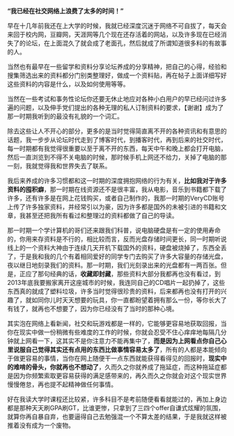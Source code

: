 <p data-pid="yZHnKPDQ"><b>“我已经在社交网络上浪费了太多的时间！”</b></p><p data-pid="DamxqHIZ">早在十几年前我还在上大学的时候，我就已经深度沉迷于网络不可自拔了，每天会来回于校内网，豆瓣网，天涯网等几个现在还存活着的网站，以及许多现在已经消失了的论坛，在上面混久了就会成了老面孔，然后就成了所谓知道很多料的有故事的人。</p><p data-pid="fCopZb5c">当然也有最早在一些留学和资料分享论坛养成的分享精神，把自己的心得，经验和搜集筛选出来的资料都分门别类整理好，做成一个资料贴，再在帖子上面详细写好这些资料的内容是什么，以及如何使用等等。</p><p data-pid="ZbpQVr8d">当然在一些考试和事务性论坛你还要无休止地应对各种小白用户的早已经问过许多遍的问题，以及伸手党们提出的各种无理的私人订制资料的要求，【谢谢】成为了那一时期我听到的最没有礼貌的一个词汇。</p><p data-pid="ktM2zApn">除去这些让人不开心的部分，更多的是当时觉得简直离不开的各种资讯和有意思的话题，我一步步从论坛时代走到了博客时代，到播客时代，再到后来的社交时代，每一时期都有我觉得很重要以至于离不开的东西，每天中午和晚上都会打开电脑，然后一直浏览到不得不关电脑的时候，那时候手机上网还不给力，关掉了电脑的那一刻，我就觉得我和世界失去了联系。</p><p data-pid="UDBrt3Qu">我后来养成的许多习惯都和这一时期的深度拥抱网络的行为有关，<b>比如我对于许多资料的囤积癖</b>，那一时期在线资源还不是很丰富，我从电影，音乐到书籍都下载了许多，还有许多是在网上花钱购买，或者自己制作的，我那一时期的VeryCD账号上传了许多独家资料，并经常引以为豪，因为许多都是国外的未被引进的书籍和文章，我甚至还把我所有看过和整理过的资料都做了自己的导读。</p><p data-pid="EfUTBcId">那一时期一个学计算机的哥们还来跟我们科普，说电脑硬盘是有一定的使用寿命的，你用来存资料是不行的，相比较而言，反而光盘存储时间更长，同一时期听说线上的一个资料大神由于连续几天开机下载国外的资料，硬盘被烧掉了，东西全丢了，于是我和我的几个有着相同爱好的同学专门去购买了许多大容量的存储光盘，夜以继日地刻录我们的资料。那一时期，我们光刻录出来的光盘都有一两百张。但是，正应了那句经典的话，<b>收藏即封藏</b>，那些资料大部分我都再也没有看过，到2013年底我要搬家离开这座城市的时候，我连同自己的CD唱片一起扔掉了，这些东西真的就成了塑料垃圾，许多当时觉得很珍贵的资料，后来都再也没有打开的兴趣了，就如同你儿时天天想要的玩具，你一直都盼望着拥有那么一份，等你长大了有钱了，就再也不想要了，因为你已经没有了当时的那种心境。</p><p data-pid="waNXPuxt">其实泡在网络上看新闻，社交和玩游戏都是一样的，它能够更容易地获取回报，当你在现实中做一份稍微有些难度的工作的时候，你就会忍受不住心痒痒地每隔几分钟就上网看一下，这其实不是你注意力不能再集中了，<b>而是因为上网看点你自己心里说服自己觉得其实还有点用的东西比做事情容易太多了</b>，所有的人都是本能倾向于做更容易的事情，当你在网上随便干一点东西就能获得看得见的回报时，<b>现实中的难啃的骨头，你就再也不想动了</b>，久而久之你就养成了拖延症，而这种拖延症都是因为你频繁索取更容易获得的满足感带来的，再久而久之你就会对这个现实世界慢慢倦怠，再也提不起精神做任何事情。</p><p data-pid="RxXq_3Fn">好在我读大学时课程还比较紧，许多科目不是考前随便看看就能过的，再加上身边都是那种天天刷GPA刷GT，比谁更惨，只拿到了三四个offer自谦式炫耀的氛围，就算你再自暴自弃，也要逼得自己去勉强混一个不算太差的结果，于是我就这样被推着没有成为一个废物。</p>